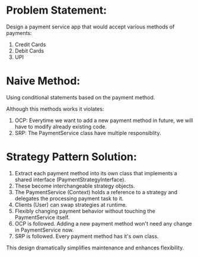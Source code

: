 # Problem Statement:
Design a payment service app that would accept various methods of payments: 
1. Credit Cards
2. Debit Cards
3. UPI

# Naive Method: 
Using conditional statements based on the payment method.

Although this methods works it violates:
1. OCP: Everytime we want to add a new payment method in future, we will have to modify already existing code.
2. SRP: The PaymentService class have multiple responsiblity.

# Strategy Pattern Solution:
1. Extract each payment method into its own class that implements a shared interface (PaymentStrategyInterface).
2. These become interchangeable strategy objects.
3. The PaymentService (Context) holds a reference to a strategy and delegates the processing payment task to it.
4. Clients (User) can swap strategies at runtime.
5. Flexibly changing payment behavior without touching the PaymentService itself.
6. OCP is followed. Adding a new payment method won't need any change in PaymentService now.
7. SRP is followed. Every payment method has it's own class.

This design dramatically simplifies maintenance and enhances flexibility.
